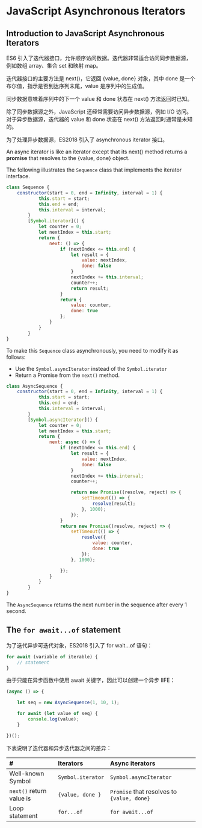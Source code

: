 # JavaScript Asynchronous Iterators

## Introduction to JavaScript Asynchronous Iterators

ES6 引入了迭代器接口，允许顺序访问数据。迭代器非常适合访问同步数据源，例如数组 array、集合 set 和映射 map。

迭代器接口的主要方法是 next()，它返回 {value, done} 对象，其中 done 是一个布尔值，指示是否到达序列末尾，value 是序列中的生成值。

同步数据意味着序列中的下一个 value 和 done 状态在 next() 方法返回时已知。

除了同步数据源之外，JavaScript 还经常需要访问异步数据源，例如 I/O 访问。对于异步数据源，迭代器的 value 和 done 状态在 next() 方法返回时通常是未知的。

为了处理异步数据源，ES2018 引入了 asynchronous iterator 接口。

An async iterator is like an iterator except that its next() method returns a **promise** that resolves to the {value, done} object.

The following illustrates the `Sequence` class that implements the iterator interface.

```js
class Sequence {
    constructor(start = 0, end = Infinity, interval = 1) {
            this.start = start;
            this.end = end;
            this.interval = interval;
        }
        [Symbol.iterator]() {
            let counter = 0;
            let nextIndex = this.start;
            return {
                next: () => {
                    if (nextIndex <= this.end) {
                        let result = {
                            value: nextIndex,
                            done: false
                        }
                        nextIndex += this.interval;
                        counter++;
                        return result;
                    }
                    return {
                        value: counter,
                        done: true
                    };
                }
            }
        }
}
```

To make this `Sequence` class asynchronously, you need to modify it as follows:

- Use the `Symbol.asyncIterator` instead of the `Symbol.iterator`
- Return a Promise from the `next()` method.

```js
class AsyncSequence {
    constructor(start = 0, end = Infinity, interval = 1) {
            this.start = start;
            this.end = end;
            this.interval = interval;
        }
        [Symbol.asyncIterator]() {
            let counter = 0;
            let nextIndex = this.start;
            return {
                next: async () => {
                    if (nextIndex <= this.end) {
                        let result = {
                            value: nextIndex,
                            done: false
                        }
                        nextIndex += this.interval;
                        counter++;

                        return new Promise((resolve, reject) => {
                            setTimeout(() => {
                                resolve(result);
                            }, 1000);
                        });
                    }
                    return new Promise((resolve, reject) => {
                        setTimeout(() => {
                            resolve({
                                value: counter,
                                done: true
                            });
                        }, 1000);

                    });
                }
            }
        }
}
```

The `AsyncSequence` returns the next number in the sequence after every 1 second.

## The `for await...of` statement

为了迭代异步可迭代对象，ES2018 引入了 for wait...of 语句：

```js
for await (variable of iterable) {
    // statement
}
```

由于只能在异步函数中使用 await 关键字，因此可以创建一个异步 IIFE：

```js
(async () => {

    let seq = new AsyncSequence(1, 10, 1);

    for await (let value of seq) {
        console.log(value);
    }

})();
```

下表说明了迭代器和异步迭代器之间的差异：

| #                        | Iterators         | Async iterators                            |
| :----------------------- | :---------------- | :----------------------------------------- |
| Well-known Symbol        | `Symbol.iterator` | `Symbol.asyncIterator`                     |
| `next()` return value is | `{value, done }`  | `Promise` that resolves to `{value, done}` |
| Loop statement           | `for...of`        | `for await...of`                           |
